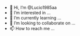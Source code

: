 - 👋 Hi, I’m @Lucio1985aa
- 👀 I’m interested in ...
- 🌱 I’m currently learning ...
- 💞️ I’m looking to collaborate on ...
- 📫 How to reach me ...

<!---
Lucio1985aa/Lucio1985aa is a ✨ special ✨ repository because its `README.md` (this file) appears on your GitHub profile.
You can click the Preview link to take a look at your changes.
--->
